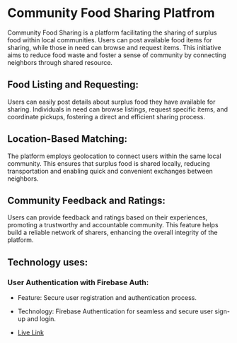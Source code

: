 # Community Food Sharing Platfrom

Community Food Sharing is a platform facilitating the sharing of surplus food within local communities. Users can post available food items for sharing, while those in need can browse and request items. This initiative aims to reduce food waste and foster a sense of community by connecting neighbors through shared resource.
## Food Listing and Requesting:
Users can easily post details about surplus food they have available for sharing. Individuals in need can browse listings, request specific items, and coordinate pickups, fostering a direct and efficient sharing process.

## Location-Based Matching:
The platform employs geolocation to connect users within the same local community. This ensures that surplus food is shared locally, reducing transportation and enabling quick and convenient exchanges between neighbors.

## Community Feedback and Ratings:
Users can provide feedback and ratings based on their experiences, promoting a trustworthy and accountable community. This feature helps build a reliable network of sharers, enhancing the overall integrity of the platform.

## Technology uses: 
### User Authentication with Firebase Auth:

- Feature: Secure user registration and authentication process.
- Technology: Firebase Authentication for seamless and secure user sign-up and login.


- [Live Link](https://foodsharingproject-7b9be.web.app/)
